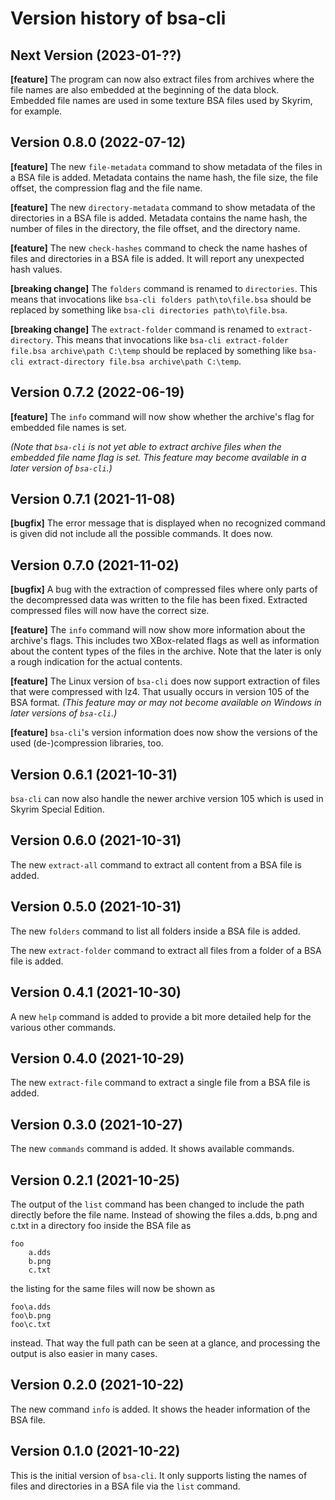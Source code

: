 # Version history of bsa-cli

## Next Version (2023-01-??)

__[feature]__
The program can now also extract files from archives where the file names are
also embedded at the beginning of the data block. Embedded file names are used
in some texture BSA files used by Skyrim, for example.

## Version 0.8.0 (2022-07-12)

__[feature]__
The new `file-metadata` command to show metadata of the files in a BSA file is
added. Metadata contains the name hash, the file size, the file offset, the
compression flag and the file name.

__[feature]__
The new `directory-metadata` command to show metadata of the directories in a
BSA file is added. Metadata contains the name hash, the number of files in the
directory, the file offset, and the directory name.

__[feature]__
The new `check-hashes` command to check the name hashes of files and directories
in a BSA file is added. It will report any unexpected hash values.

__[breaking change]__
The `folders` command is renamed to `directories`.
This means that invocations like `bsa-cli folders path\to\file.bsa` should be
replaced by something like `bsa-cli directories path\to\file.bsa`.

__[breaking change]__
The `extract-folder` command is renamed to `extract-directory`.
This means that invocations like
`bsa-cli extract-folder file.bsa archive\path C:\temp`
should be replaced by something like
`bsa-cli extract-directory file.bsa archive\path C:\temp`.

## Version 0.7.2 (2022-06-19)

__[feature]__
The `info` command will now show whether the archive's flag for embedded file
names is set.

_(Note that `bsa-cli` is not yet able to extract archive files when the embedded
file name flag is set. This feature may become available in a later version of
`bsa-cli`.)_

## Version 0.7.1 (2021-11-08)

__[bugfix]__
The error message that is displayed when no recognized command is given did not
include all the possible commands. It does now.

## Version 0.7.0 (2021-11-02)

__[bugfix]__
A bug with the extraction of compressed files where only parts of the
decompressed data was written to the file has been fixed. Extracted compressed
files will now have the correct size.

__[feature]__
The `info` command will now show more information about the archive's flags.
This includes two XBox-related flags as well as information about the content
types of the files in the archive. Note that the later is only a rough
indication for the actual contents.

__[feature]__
The Linux version of `bsa-cli` does now support extraction of files that were
compressed with lz4. That usually occurs in version 105 of the BSA format.
_(This feature may or may not become available on Windows in later versions of
`bsa-cli`.)_

__[feature]__
`bsa-cli`'s version information does now show the versions of the used
(de-)compression libraries, too.

## Version 0.6.1 (2021-10-31)

`bsa-cli` can now also handle the newer archive version 105 which is used in
Skyrim Special Edition.

## Version 0.6.0 (2021-10-31)

The new `extract-all` command to extract all content from a BSA file is added.

## Version 0.5.0 (2021-10-31)

The new `folders` command to list all folders inside a BSA file is added.

The new `extract-folder` command to extract all files from a folder of a BSA
file is added.

## Version 0.4.1 (2021-10-30)

A new `help` command is added to provide a bit more detailed help for the
various other commands.

## Version 0.4.0 (2021-10-29)

The new `extract-file` command to extract a single file from a BSA file is
added.

## Version 0.3.0 (2021-10-27)

The new `commands` command is added. It shows available commands.

## Version 0.2.1 (2021-10-25)

The output of the `list` command has been changed to include the path directly
before the file name. Instead of showing the files a.dds, b.png and c.txt in a
directory foo inside the BSA file as

```
foo
    a.dds
    b.png
    c.txt
```

the listing for the same files will now be shown as

```
foo\a.dds
foo\b.png
foo\c.txt
```

instead. That way the full path can be seen at a glance, and processing the
output is also easier in many cases.

## Version 0.2.0 (2021-10-22)

The new command `info` is added. It shows the header information of the BSA
file.

## Version 0.1.0 (2021-10-22)

This is the initial version of `bsa-cli`. It only supports listing the names of
files and directories in a BSA file via the `list` command.
